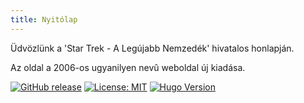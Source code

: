 ```yaml
---
title: Nyitólap
---
```


Üdvözlünk a 'Star Trek - A Legújabb Nemzedék' hivatalos honlapján.

Az oldal a 2006-os ugyanilyen nevû weboldal új kiadása.

<!-- markdownlint-capture -->
<!-- markdownlint-disable MD033 -->

<span class="badge-placeholder">[![GitHub release](https://img.shields.io/github/v/release/thegeeklab/hugo-geekdoc)](https://github.com/thegeeklab/hugo-geekdoc/releases/latest)</span>
<span class="badge-placeholder">[![License: MIT](https://img.shields.io/github/license/thegeeklab/hugo-geekdoc)](https://github.com/thegeeklab/hugo-geekdoc/blob/master/LICENSE)</span>
<span class="badge-placeholder">[![Hugo Version](https://img.shields.io/badge/hugo-0.65-blue.svg)](https://gohugo.io)</span>
<!-- markdownlint-restore -->
